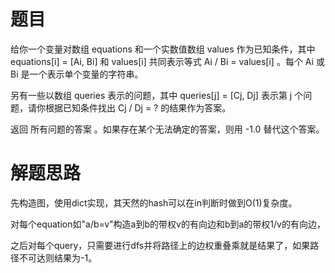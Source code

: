 # 题目
给你一个变量对数组 equations 和一个实数值数组 values 作为已知条件，其中 equations[i] = [Ai, Bi] 和 values[i] 共同表示等式 Ai / Bi = values[i] 。每个 Ai 或 Bi 是一个表示单个变量的字符串。  

另有一些以数组 queries 表示的问题，其中 queries[j] = [Cj, Dj] 表示第 j 个问题，请你根据已知条件找出 Cj / Dj = ? 的结果作为答案。  

返回 所有问题的答案 。如果存在某个无法确定的答案，则用 -1.0 替代这个答案。

# 解题思路
先构造图，使用dict实现，其天然的hash可以在in判断时做到O(1)复杂度。  

对每个equation如"a/b=v"构造a到b的带权v的有向边和b到a的带权1/v的有向边，  

之后对每个query，只需要进行dfs并将路径上的边权重叠乘就是结果了，如果路径不可达则结果为-1。